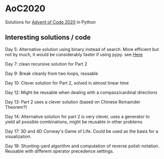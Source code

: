 # AoC2020
Solutions for [Advent of Code 2020](https://adventofcode.com/2020) in Python

## Interesting solutions / code
Day 5: Alternative solution using binary instead of search. More efficient but not by much, it would be considerably faster if using pypy. see [Here](https://stackoverflow.com/questions/65159016/aoc-day-5-decoding-the-string-using-binary-search-is-as-fast-as-binary-convers/65165456#65165456)

Day 7: clean recursive solution for Part 2

Day 9: Break cleanly from two loops, reusable

Day 10: Clever solution for Part 2, solved in almost linear time

Day 12: Might be reusable when dealing with a compass/cardinal directions

Day 13: Part 2 uses a clever solution (based on Chinese Remainder Theorem?)

Day 14: Alternative solution for part 2 is very clever, uses a generator to yield all possible combinations, might be reusable in other problems

Day 17: 3D and 4D Conway's Game of Life. Could be used as the basis for a visualization.

Day 18: Shunting-yard algorithm and computation of reverse polish notation. Reusable with different operator precedence settings.
